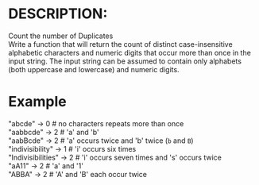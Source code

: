 # DESCRIPTION:
Count the number of Duplicates  
Write a function that will return the count of distinct case-insensitive alphabetic characters and numeric digits that occur more than once in the input string. The input string can be assumed to contain only alphabets (both uppercase and lowercase) and numeric digits.  

# Example
"abcde" -> 0 # no characters repeats more than once  
"aabbcde" -> 2 # 'a' and 'b'  
"aabBcde" -> 2 # 'a' occurs twice and 'b' twice (`b` and `B`)  
"indivisibility" -> 1 # 'i' occurs six times  
"Indivisibilities" -> 2 # 'i' occurs seven times and 's' occurs twice  
"aA11" -> 2 # 'a' and '1'  
"ABBA" -> 2 # 'A' and 'B' each occur twice  